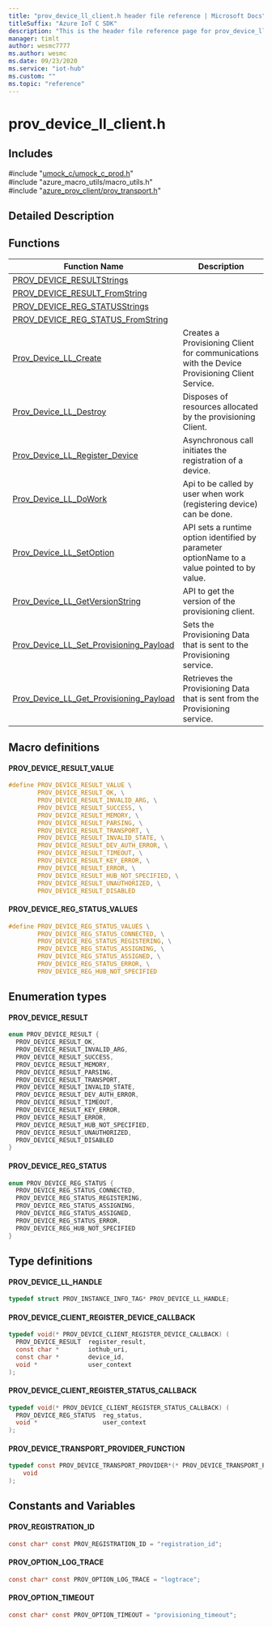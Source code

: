 ```yaml
---                             
title: "prov_device_ll_client.h header file reference | Microsoft Docs" 
titleSuffix: "Azure IoT C SDK"            
description: "This is the header file reference page for prov_device_ll_client.h in the Azure IoT C SDK. This SDK is used with Azure IoT Hub and Azure IoT Hub Device Provisioning Service"            
manager: timlt                 
author: wesmc7777              
ms.author: wesmc               
ms.date: 09/23/2020                    
ms.service: "iot-hub"             
ms.custom: ""                
ms.topic: "reference"        
---                            
```


# prov_device_ll_client.h 

## Includes

\#include "[umock_c/umock_c_prod.h](umock-c-prod-h.md)"  
\#include "azure_macro_utils/macro_utils.h"  
\#include "[azure_prov_client/prov_transport.h](prov-transport-h.md)"  

## Detailed Description

## Functions

Function Name                  | Description                                
--------------------------------|---------------------------------------------
[PROV_DEVICE_RESULTStrings](./prov-device-ll-client-h/prov-device-resultstrings.md)            | 
[PROV_DEVICE_RESULT_FromString](./prov-device-ll-client-h/prov-device-result-fromstring.md)            | 
[PROV_DEVICE_REG_STATUSStrings](./prov-device-ll-client-h/prov-device-reg-statusstrings.md)            | 
[PROV_DEVICE_REG_STATUS_FromString](./prov-device-ll-client-h/prov-device-reg-status-fromstring.md)            | 
[Prov_Device_LL_Create](./prov-device-ll-client-h/prov-device-ll-create.md)            | Creates a Provisioning Client for communications with the Device Provisioning Client Service.
[Prov_Device_LL_Destroy](./prov-device-ll-client-h/prov-device-ll-destroy.md)            | Disposes of resources allocated by the provisioning Client.
[Prov_Device_LL_Register_Device](./prov-device-ll-client-h/prov-device-ll-register-device.md)            | Asynchronous call initiates the registration of a device.
[Prov_Device_LL_DoWork](./prov-device-ll-client-h/prov-device-ll-dowork.md)            | Api to be called by user when work (registering device) can be done.
[Prov_Device_LL_SetOption](./prov-device-ll-client-h/prov-device-ll-setoption.md)            | API sets a runtime option identified by parameter optionName to a value pointed to by value.
[Prov_Device_LL_GetVersionString](./prov-device-ll-client-h/prov-device-ll-getversionstring.md)            | API to get the version of the provisioning client.
[Prov_Device_LL_Set_Provisioning_Payload](./prov-device-ll-client-h/prov-device-ll-set-provisioning-payload.md)            | Sets the Provisioning Data that is sent to the Provisioning service.
[Prov_Device_LL_Get_Provisioning_Payload](./prov-device-ll-client-h/prov-device-ll-get-provisioning-payload.md)            | Retrieves the Provisioning Data that is sent from the Provisioning service.

## Macro definitions

#### PROV_DEVICE_RESULT_VALUE

```C
#define PROV_DEVICE_RESULT_VALUE \
        PROV_DEVICE_RESULT_OK, \
        PROV_DEVICE_RESULT_INVALID_ARG, \
        PROV_DEVICE_RESULT_SUCCESS, \
        PROV_DEVICE_RESULT_MEMORY, \
        PROV_DEVICE_RESULT_PARSING, \
        PROV_DEVICE_RESULT_TRANSPORT, \
        PROV_DEVICE_RESULT_INVALID_STATE, \
        PROV_DEVICE_RESULT_DEV_AUTH_ERROR, \
        PROV_DEVICE_RESULT_TIMEOUT, \
        PROV_DEVICE_RESULT_KEY_ERROR, \
        PROV_DEVICE_RESULT_ERROR, \
        PROV_DEVICE_RESULT_HUB_NOT_SPECIFIED, \
        PROV_DEVICE_RESULT_UNAUTHORIZED, \
        PROV_DEVICE_RESULT_DISABLED 
```

#### PROV_DEVICE_REG_STATUS_VALUES

```C
#define PROV_DEVICE_REG_STATUS_VALUES \
        PROV_DEVICE_REG_STATUS_CONNECTED, \
        PROV_DEVICE_REG_STATUS_REGISTERING, \
        PROV_DEVICE_REG_STATUS_ASSIGNING, \
        PROV_DEVICE_REG_STATUS_ASSIGNED, \
        PROV_DEVICE_REG_STATUS_ERROR, \
        PROV_DEVICE_REG_HUB_NOT_SPECIFIED 
```

## Enumeration types

#### PROV_DEVICE_RESULT

```C
enum PROV_DEVICE_RESULT {
  PROV_DEVICE_RESULT_OK,
  PROV_DEVICE_RESULT_INVALID_ARG,
  PROV_DEVICE_RESULT_SUCCESS,
  PROV_DEVICE_RESULT_MEMORY,
  PROV_DEVICE_RESULT_PARSING,
  PROV_DEVICE_RESULT_TRANSPORT,
  PROV_DEVICE_RESULT_INVALID_STATE,
  PROV_DEVICE_RESULT_DEV_AUTH_ERROR,
  PROV_DEVICE_RESULT_TIMEOUT,
  PROV_DEVICE_RESULT_KEY_ERROR,
  PROV_DEVICE_RESULT_ERROR,
  PROV_DEVICE_RESULT_HUB_NOT_SPECIFIED,
  PROV_DEVICE_RESULT_UNAUTHORIZED,
  PROV_DEVICE_RESULT_DISABLED
}
```

#### PROV_DEVICE_REG_STATUS

```C
enum PROV_DEVICE_REG_STATUS {
  PROV_DEVICE_REG_STATUS_CONNECTED,
  PROV_DEVICE_REG_STATUS_REGISTERING,
  PROV_DEVICE_REG_STATUS_ASSIGNING,
  PROV_DEVICE_REG_STATUS_ASSIGNED,
  PROV_DEVICE_REG_STATUS_ERROR,
  PROV_DEVICE_REG_HUB_NOT_SPECIFIED
}
```

## Type definitions

#### PROV_DEVICE_LL_HANDLE

```C
typedef struct PROV_INSTANCE_INFO_TAG* PROV_DEVICE_LL_HANDLE;
```

#### PROV_DEVICE_CLIENT_REGISTER_DEVICE_CALLBACK

```C
typedef void(* PROV_DEVICE_CLIENT_REGISTER_DEVICE_CALLBACK) (
  PROV_DEVICE_RESULT  register_result,
  const char *        iothub_uri,
  const char *        device_id,
  void *              user_context
);
```

#### PROV_DEVICE_CLIENT_REGISTER_STATUS_CALLBACK

```C
typedef void(* PROV_DEVICE_CLIENT_REGISTER_STATUS_CALLBACK) (
  PROV_DEVICE_REG_STATUS  reg_status,
  void *                  user_context
);
```

#### PROV_DEVICE_TRANSPORT_PROVIDER_FUNCTION

```C
typedef const PROV_DEVICE_TRANSPORT_PROVIDER*(* PROV_DEVICE_TRANSPORT_PROVIDER_FUNCTION) (
    void
);
```

## Constants and Variables

#### PROV_REGISTRATION_ID
```C
const char* const PROV_REGISTRATION_ID = "registration_id";
```

#### PROV_OPTION_LOG_TRACE
```C
const char* const PROV_OPTION_LOG_TRACE = "logtrace";
```

#### PROV_OPTION_TIMEOUT
```C
const char* const PROV_OPTION_TIMEOUT = "provisioning_timeout";
```

